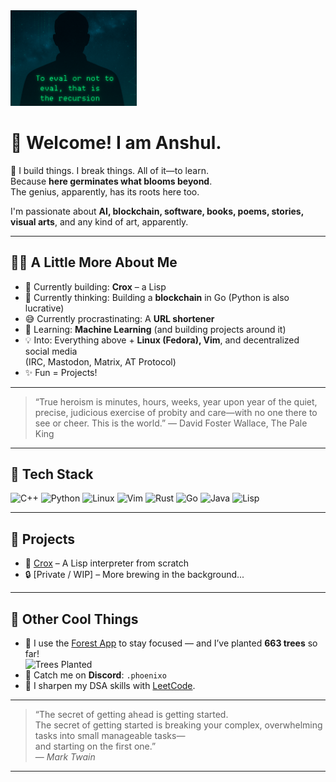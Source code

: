 <img src="https://raw.githubusercontent.com/Adheroad/Adheroad/main/banner.png" alt="Banner" width="40%" height="50%" />

# 👋 Welcome! I am Anshul.

🚀 I build things. I break things. All of it—to learn.  
Because **here germinates what blooms beyond**.  
The genius, apparently, has its roots here too.

I'm passionate about **AI, blockchain, software, books, poems, stories, visual arts**, and any kind of art, apparently.

---

## 👨‍💻 A Little More About Me

- 🔭 Currently building: **Crox** – a Lisp
- 🤔 Currently thinking: Building a **blockchain** in Go (Python is also lucrative)
- 😅 Currently procrastinating: A **URL shortener**
- 🌱 Learning: **Machine Learning** (and building projects around it)
- 💡 Into: Everything above + **Linux (Fedora), Vim**, and decentralized social media  
  (IRC, Mastodon, Matrix, AT Protocol)
- ✨ Fun = Projects!

---
> “True heroism is minutes, hours, weeks, year upon year of the quiet, precise, judicious exercise of probity and care—with no one there to see or cheer. This is the world.”
> ― David Foster Wallace, The Pale King

---

## 🧠 Tech Stack

![C++](https://img.shields.io/badge/C++-00599C?style=flat&logo=cplusplus&logoColor=white)
![Python](https://img.shields.io/badge/Python-3776AB?style=flat&logo=python&logoColor=white)
![Linux](https://img.shields.io/badge/Linux-FCC624?style=flat&logo=linux&logoColor=black)
![Vim](https://img.shields.io/badge/Vim-019733?style=flat&logo=vim&logoColor=white)
![Rust](https://img.shields.io/badge/Rust-000000?style=flat&logo=rust&logoColor=white)
![Go](https://img.shields.io/badge/Go-00ADD8?style=flat&logo=go&logoColor=white)
![Java](https://img.shields.io/badge/Java-007396?style=flat&logo=java&logoColor=white)
![Lisp](https://img.shields.io/badge/Lisp-3B3C36?style=flat)

---

## 🔗 Projects

- 🧠 [Crox](https://github.com/Adheroad/croz) – A Lisp interpreter from scratch
- 🔒 [Private / WIP] – More brewing in the background...

---
## 🌱 Other Cool Things

- 🌳 I use the [Forest App](https://www.forestapp.cc/) to stay focused — and I’ve planted **663 trees** so far!  
  ![Trees Planted](https://img.shields.io/badge/Trees_Planted-663-brightgreen?style=flat&logo=tree)
- 💬 Catch me on **Discord**: `.phoenixo`
- 🤖 I sharpen my DSA skills with [LeetCode](https://leetcode.com/u/Adhero/).
  
---
> “The secret of getting ahead is getting started.  
> The secret of getting started is breaking your complex, overwhelming tasks into small manageable tasks—  
> and starting on the first one.”  
> ― *Mark Twain*
 ---
